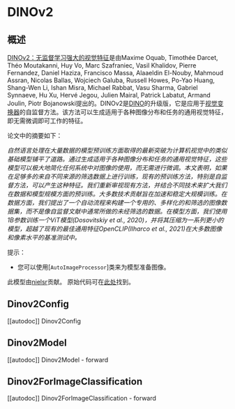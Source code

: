 <!--版权所有2023年HuggingFace团队。保留所有权利。

根据Apache许可证2.0版（“许可证”）授权；除非符合许可证规定，否则您不得使用此文件。
您可以在以下网址获取许可证的副本

http://www.apache.org/licenses/LICENSE-2.0

除非适用法律要求或书面同意，根据许可证分发的软件是基于“原样”的，没有任何明示或暗示的保证或条件。请参阅许可证以获取有关许可的具体语言和限制的信息。-->

# DINOv2

## 概述

[DINOv2：无监督学习强大的视觉特征](https://arxiv.org/abs/2304.07193)是由Maxime Oquab, Timothée Darcet, Théo Moutakanni, Huy Vo, Marc Szafraniec, Vasil Khalidov, Pierre Fernandez, Daniel Haziza, Francisco Massa, Alaaeldin El-Nouby, Mahmoud Assran, Nicolas Ballas, Wojciech Galuba, Russell Howes, Po-Yao Huang, Shang-Wen Li, Ishan Misra, Michael Rabbat, Vasu Sharma, Gabriel Synnaeve, Hu Xu, Hervé Jegou, Julien Mairal, Patrick Labatut, Armand Joulin, Piotr Bojanowski提出的。DINOv2是[DINO](https://arxiv.org/abs/2104.14294)的升级版，它是应用于[视觉变换器](vit)的自监督方法。该方法可以生成适用于各种图像分布和任务的通用视觉特征，即无需微调即可工作的特征。

论文中的摘要如下：

*自然语言处理在大量数据的模型预训练方面取得的最新突破为计算机视觉中的类似基础模型铺平了道路。通过生成适用于各种图像分布和任务的通用视觉特征，这些模型可以极大地简化任何系统中对图像的使用，而无需进行微调。本文表明，如果在足够多的来自不同来源的筛选数据上进行训练，现有的预训练方法，特别是自监督方法，可以产生这种特征。我们重新审视现有方法，并结合不同技术来扩大我们在数据和模型规模方面的预训练。大多数技术贡献旨在加速和稳定大规模训练。在数据方面，我们提出了一个自动流程来构建一个专用的、多样化的和筛选的图像数据集，而不是像自监督文献中通常所做的未经筛选的数据。在模型方面，我们使用1B参数训练一个ViT模型(Dosovitskiy et al., 2020)，并将其压缩为一系列更小的模型，超越了现有的最佳通用特征OpenCLIP(Ilharco et al., 2021)在大多数图像和像素水平的基准测试中。*

提示：

- 您可以使用[`AutoImageProcessor`]类来为模型准备图像。

此模型由[nielsr](https://huggingface.co/nielsr)贡献。
原始代码可在[此处](https://github.com/facebookresearch/dinov2)找到。


## Dinov2Config

[[autodoc]] Dinov2Config

## Dinov2Model

[[autodoc]] Dinov2Model
    - forward

## Dinov2ForImageClassification

[[autodoc]] Dinov2ForImageClassification
    - forward